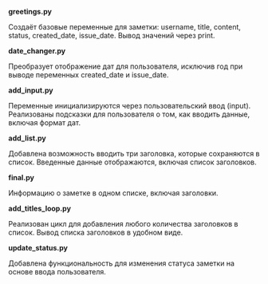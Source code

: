 **greetings.py**

Создаёт базовые переменные для заметки: username, title, content, status, created_date, issue_date.
Вывод значений через print.



**date_changer.py**

Преобразует отображение дат для пользователя, исключив год при выводе переменных created_date и issue_date.



**add_input.py**

Переменные инициализируются через пользовательский ввод (input).
Реализованы подсказки для пользователя о том, как вводить данные, включая формат дат.



**add_list.py** 

Добавлена возможность вводить три заголовка, которые сохраняются в список.
Введенные данные отображаются, включая список заголовков.



**final.py**

Информацию о заметке в одном списке, включая заголовки.



**add_titles_loop.py**

Реализован цикл для добавления любого количества заголовков в список.
Вывод списка заголовков в удобном виде.



**update_status.py**

Добавлена функциональность для изменения статуса заметки на основе ввода пользователя.